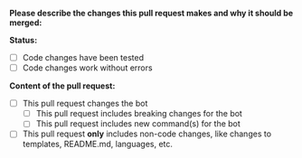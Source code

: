 **Please describe the changes this pull request makes and why it should be merged:**


**Status:**

- [ ] Code changes have been tested
- [ ] Code changes work without errors

**Content of the pull request:**  

- [ ] This pull request changes the bot
  - [ ] This pull request includes breaking changes for the bot
  - [ ] This pull request includes new command(s) for the bot

- [ ] This pull request **only** includes non-code changes, like changes to templates, README.md, languages, etc.
